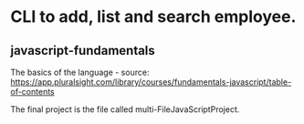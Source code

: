 # CLI to add, list and search employee. 

## javascript-fundamentals

The basics of the language - source: https://app.pluralsight.com/library/courses/fundamentals-javascript/table-of-contents

The final project is the file called multi-FileJavaScriptProject.
